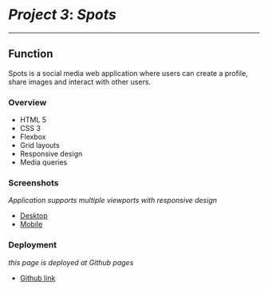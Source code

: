# _Project 3_: **_Spots_**

---

## **Function**

Spots is a social media web application where users can create a profile, share images and interact with other users.

### **Overview**

- HTML 5
- CSS 3
- Flexbox
- Grid layouts
- Responsive design
- Media queries

### **Screenshots**

_Application supports multiple viewports with responsive design_

- [Desktop](./images/demo/Desktop.png)
- [Mobile](./images/demo/Mobile.png)

### **Deployment**

_this page is deployed at Github pages_

- [Github link](https://zackj-se.github.io/se_project_spots/)
